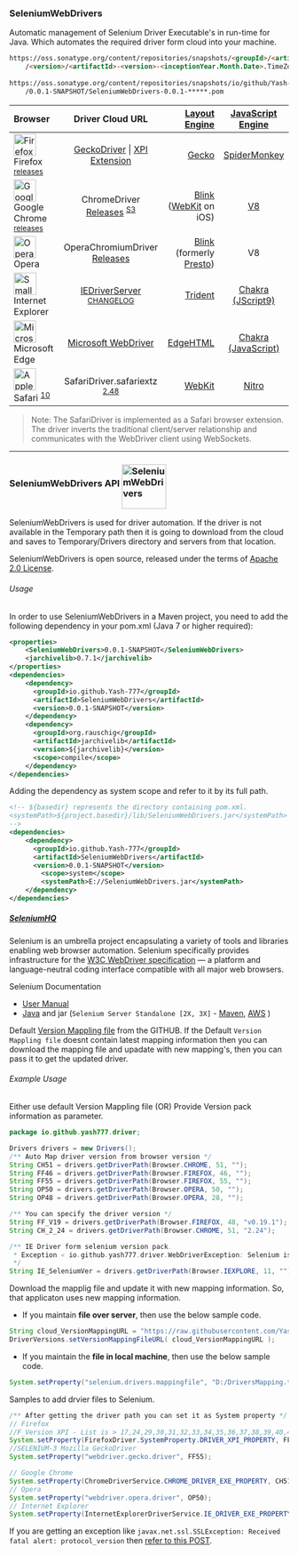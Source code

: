### SeleniumWebDrivers
Automatic management of Selenium Driver Executable's in run-time for Java. Which automates the required driver form cloud into your machine.

```html
https://oss.sonatype.org/content/repositories/snapshots/<groupId>/<artifactId>
    /<version>/<artifactId>-<version>-<inceptionYear.Month.Date>.TimeZone.pom
    
https://oss.sonatype.org/content/repositories/snapshots/io/github/Yash-777/SeleniumWebDrivers
    /0.0.1-SNAPSHOT/SeleniumWebDrivers-0.0.1-*****.pom
```


|   Browser   | Driver Cloud URL |  [Layout Engine](https://en.wikipedia.org/wiki/Web_browser_engine)  |   [JavaScript Engine](https://en.wikipedia.org/wiki/JavaScript_engine)  |
|  :---  |  :---:  |  ---:  |  :---:  |
| <img alt="Firefox Logo, 2017.svg" src="https://upload.wikimedia.org/wikipedia/commons/thumb/6/67/Firefox_Logo%2C_2017.svg/64px-Firefox_Logo%2C_2017.svg.png" width="40" height="40" > Firefox <sup>[releases](http://ftp.mozilla.org/pub/firefox/releases/)</sup> | [GeckoDriver](https://github.com/mozilla/geckodriver/releases) \| [XPI Extension](https://github.com/Yash-777/SeleniumDrives/raw/master/py/selenium/webdriver/firefox/) | [Gecko](https://en.wikipedia.org/wiki/Gecko_(software)) | [SpiderMonkey](https://en.wikipedia.org/wiki/SpiderMonkey) |
| <img alt="Google Chrome icon (September 2014).svg" src="https://upload.wikimedia.org/wikipedia/commons/thumb/a/a5/Google_Chrome_icon_%28September_2014%29.svg/64px-Google_Chrome_icon_%28September_2014%29.svg.png" width="40" height="40"> Google Chrome <sup>[releases](https://www.slimjet.com/chrome/google-chrome-old-version.php)</sup> | ChromeDriver [Releases](http://chromedriver.storage.googleapis.com/index.html) <sup>[S3](http://chromedriver.storage.googleapis.com)</sup> | [Blink](https://en.wikipedia.org/wiki/Blink_(web_engine)) ([WebKit](https://en.wikipedia.org/wiki/WebKit) on iOS) | [V8](https://en.wikipedia.org/wiki/Chrome_V8) |
| <img alt="Opera 2015 icon.svg" src="https://upload.wikimedia.org/wikipedia/commons/thumb/4/49/Opera_2015_icon.svg/64px-Opera_2015_icon.svg.png" width="40" height="40"> Opera | OperaChromiumDriver [Releases](https://github.com/operasoftware/operachromiumdriver/releases) | [Blink](https://en.wikipedia.org/wiki/Blink_(web_engine)) (formerly [Presto](https://en.wikipedia.org/wiki/Presto_(layout_engine))) | V8 |
| <img alt="Small &quot;e&quot; letter with a blue aureola" src="https://upload.wikimedia.org/wikipedia/commons/thumb/1/18/Internet_Explorer_10%2B11_logo.svg/65px-Internet_Explorer_10%2B11_logo.svg.png" width="41" height="40"> Internet Explorer |  [IEDriverServer](http://selenium-release.storage.googleapis.com) <sup>[CHANGELOG](https://raw.githubusercontent.com/SeleniumHQ/selenium/master/cpp/iedriverserver/CHANGELOG)</sup> | [Trident](https://en.wikipedia.org/wiki/Trident_(layout_engine)) | [Chakra (JScript9)](https://en.wikipedia.org/wiki/Chakra_(JScript_engine)) |
| <img alt="Microsoft Edge logo.svg" src="https://upload.wikimedia.org/wikipedia/commons/thumb/d/d6/Microsoft_Edge_logo.svg/60px-Microsoft_Edge_logo.svg.png" width="40" height="40"> Microsoft Edge | [Microsoft WebDriver](https://developer.microsoft.com/en-us/microsoft-edge/tools/webdriver) | [EdgeHTML](https://en.wikipedia.org/wiki/EdgeHTML) | [Chakra (JavaScript)](https://en.wikipedia.org/wiki/Chakra_(JScript_engine)) |
| <img alt="Apple Safari 8.0 Icon" src="https://upload.wikimedia.org/wikipedia/en/6/61/Apple_Safari.png" width="40" height="40"> Safari <sup>[10](https://webkit.org/blog/6900/webdriver-support-in-safari-10/)</sup> | SafariDriver.safariextz <sup>[2.48](http://selenium-release.storage.googleapis.com/index.html?path=2.48/)</sup> | [WebKit](https://en.wikipedia.org/wiki/WebKit) | [Nitro](https://en.wikipedia.org/wiki/WebKit#JavaScriptCore) |

> Note: The SafariDriver is implemented as a Safari browser extension. The driver inverts the traditional client/server relationship and communicates with the WebDriver client using WebSockets.

-----

### SeleniumWebDrivers API <img alt="SeleniumWebDrivers" align="middle" src="https://raw.githubusercontent.com/Yash-777/SeleniumWebDrivers/master/docs/SeleniumWebDrivers.png" width="80" height="80">


SeleniumWebDrivers is used for driver automation. If the driver is not available in the Temporary path then it is going to download from the cloud and saves to Temporary/Drivers directory and servers from that location. 

SeleniumWebDrivers is open source, released under the terms of [Apache 2.0 License](http://www.apache.org/licenses/LICENSE-2.0).

###### Usage

In order to use SeleniumWebDrivers in a Maven project, you need to add the following dependency in your pom.xml (Java 7 or higher required):

```xml
<properties>
	<SeleniumWebDrivers>0.0.1-SNAPSHOT</SeleniumWebDrivers>
	<jarchivelib>0.7.1</jarchivelib>
</properties>
<dependencies>
	<dependency>
	  <groupId>io.github.Yash-777</groupId>
	  <artifactId>SeleniumWebDrivers</artifactId>
	  <version>0.0.1-SNAPSHOT</version>
	</dependency>
	<dependency>
	  <groupId>org.rauschig</groupId>
	  <artifactId>jarchivelib</artifactId>
	  <version>${jarchivelib}</version>
	  <scope>compile</scope>
	</dependency>
</dependencies>
```

Adding the dependency as system scope and refer to it by its full path.

```xml
<!-- ${basedir} represents the directory containing pom.xml.
<systemPath>${project.basedir}/lib/SeleniumWebDrivers.jar</systemPath>
-->
<dependencies>
	<dependency>
	  <groupId>io.github.Yash-777</groupId>
	  <artifactId>SeleniumWebDrivers</artifactId>
	  <version>0.0.1-SNAPSHOT</version>
	    <scope>system</scope>
	    <systemPath>E://SeleniumWebDrivers.jar</systemPath>
	</dependency>
</dependencies>
```

##### [SeleniumHQ](https://www.seleniumhq.org/download/)

Selenium is an umbrella project encapsulating a variety of tools and 
libraries enabling web browser automation. Selenium specifically 
provides infrastructure for the [W3C WebDriver specification](https://dvcs.w3.org/hg/webdriver/raw-file/tip/webdriver-spec.html) 
— a platform and language-neutral coding interface compatible with all 
major web browsers.

Selenium Documentation

* [User Manual](http://docs.seleniumhq.org/docs/)
* [Java](http://seleniumhq.github.io/selenium/docs/api/java/index.html) and jar (`Selenium Server Standalone [2X, 3X]` - [Maven](https://mvnrepository.com/artifact/org.seleniumhq.selenium/selenium-server-standalone), [AWS](http://selenium-release.storage.googleapis.com) )

Default [Version Mappling file](https://raw.githubusercontent.com/Yash-777/SeleniumDriverAutomation/master/Drivers/versions-mapping) from the GITHUB.
If the Default `Version Mappling file` doesnt contain latest mapping information then you can download the mapping file and upadate with new mapping's, then you can pass it to get the updated driver.


###### Example Usage

Either use default Version Mappling file (OR) Provide Version pack information as parameter.

```java
package io.github.yash777.driver;

Drivers drivers = new Drivers();
/** Auto Map driver version from browser version */
String CH51 = drivers.getDriverPath(Browser.CHROME, 51, "");
String FF46 = drivers.getDriverPath(Browser.FIREFOX, 46, "");
String FF55 = drivers.getDriverPath(Browser.FIREFOX, 55, "");
String OP50 = drivers.getDriverPath(Browser.OPERA, 50, "");
String OP48 = drivers.getDriverPath(Browser.OPERA, 28, "");

/** You can specify the driver version */
String FF_V19 = drivers.getDriverPath(Browser.FIREFOX, 48, "v0.19.1");
String CH_2_24 = drivers.getDriverPath(Browser.CHROME, 51, "2.24");

/** IE Driver form selenium version pack.
 * Exception « io.github.yash777.driver.WebDriverException: Selenium is not added to your project build path.
 */
String IE_SeleniumVer = drivers.getDriverPath(Browser.IEXPLORE, 11, "");
```
Download the mapplig file and update it with new mapping information. So, that applicaton uses new mapping information.

* If you maintain **file over server**, then use the below sample code.

```java
String cloud_VersionMappingURL = "https://raw.githubusercontent.com/Yash-777/SeleniumDriverAutomation/master/Drivers/versions-mapping";
DriverVersions.setVersionMappingFileURL( cloud_VersionMappingURL );
```

* If you maintain the **file in local machine**, then use the below sample code.

```java
System.setProperty("selenium.drivers.mappingfile", "D:/DriversMapping.txt");
```

Samples to add drvier files to Selenium.

```java
/** After getting the driver path you can set it as System property */
// Firefox
//F_Version XPI - List is > 17,24,29,30,31,32,33,34,35,36,37,38,39,40,41,42,43,44,45,46,47.
System.setProperty(FirefoxDriver.SystemProperty.DRIVER_XPI_PROPERTY, FF46);
//SELENIUM-3 Mozilla GeckoDriver
System.setProperty("webdriver.gecko.driver", FF55);

// Google Chrome
System.setProperty(ChromeDriverService.CHROME_DRIVER_EXE_PROPERTY, CH51);
// Opera  
System.setProperty("webdriver.opera.driver", OP50);
// Internet Explorer
System.setProperty(InternetExplorerDriverService.IE_DRIVER_EXE_PROPERTY, IE_SeleniumVer);  
```

If you are getting an exception like `javax.net.ssl.SSLException: Received fatal alert: protocol_version` then [refer to this POST](https://stackoverflow.com/a/49556107/5081877).

